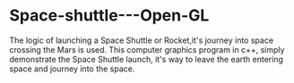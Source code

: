 # Space-shuttle---Open-GL
The logic of launching a Space Shuttle or Rocket,it's journey into space crossing the Mars is used.
This computer graphics program in c++, simply demonstrate the Space Shuttle launch, it's way to leave the earth entering space and journey into the space.
